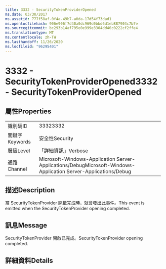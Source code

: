 ```yaml
---
title: 3332 - SecurityTokenProviderOpened
ms.date: 03/30/2017
ms.assetid: 777f58af-0f4a-49b7-a0da-17d54f73dad1
ms.openlocfilehash: 906e906f7d40a0dc969d0bbd6d1eb887904c7b7e
ms.sourcegitcommit: bc293b14af795e0e999e3304dd40c0222cf2ffe4
ms.translationtype: MT
ms.contentlocale: zh-TW
ms.lasthandoff: 11/26/2020
ms.locfileid: "96295401"
---
```

# <a name="3332---securitytokenprovideropened"></a><span data-ttu-id="aeccd-102">3332 - SecurityTokenProviderOpened</span><span class="sxs-lookup"><span data-stu-id="aeccd-102">3332 - SecurityTokenProviderOpened</span></span>

## <a name="properties"></a><span data-ttu-id="aeccd-103">屬性</span><span class="sxs-lookup"><span data-stu-id="aeccd-103">Properties</span></span>  
  
|||  
|-|-|  
|<span data-ttu-id="aeccd-104">識別碼</span><span class="sxs-lookup"><span data-stu-id="aeccd-104">ID</span></span>|<span data-ttu-id="aeccd-105">3332</span><span class="sxs-lookup"><span data-stu-id="aeccd-105">3332</span></span>|  
|<span data-ttu-id="aeccd-106">關鍵字</span><span class="sxs-lookup"><span data-stu-id="aeccd-106">Keywords</span></span>|<span data-ttu-id="aeccd-107">安全性</span><span class="sxs-lookup"><span data-stu-id="aeccd-107">Security</span></span>|  
|<span data-ttu-id="aeccd-108">層級</span><span class="sxs-lookup"><span data-stu-id="aeccd-108">Level</span></span>|<span data-ttu-id="aeccd-109">「詳細資訊」</span><span class="sxs-lookup"><span data-stu-id="aeccd-109">Verbose</span></span>|  
|<span data-ttu-id="aeccd-110">通路</span><span class="sxs-lookup"><span data-stu-id="aeccd-110">Channel</span></span>|<span data-ttu-id="aeccd-111">Microsoft-Windows-Application Server-Applications/Debug</span><span class="sxs-lookup"><span data-stu-id="aeccd-111">Microsoft-Windows-Application Server-Applications/Debug</span></span>|  
  
## <a name="description"></a><span data-ttu-id="aeccd-112">描述</span><span class="sxs-lookup"><span data-stu-id="aeccd-112">Description</span></span>  

 <span data-ttu-id="aeccd-113">當 SecurityTokenProvider 開啟完成時，就會發出此事件。</span><span class="sxs-lookup"><span data-stu-id="aeccd-113">This event is emitted when the SecurityTokenProvider opening completed.</span></span>  
  
## <a name="message"></a><span data-ttu-id="aeccd-114">訊息</span><span class="sxs-lookup"><span data-stu-id="aeccd-114">Message</span></span>  

 <span data-ttu-id="aeccd-115">SecurityTokenProvider 開啟已完成。</span><span class="sxs-lookup"><span data-stu-id="aeccd-115">SecurityTokenProvider opening completed.</span></span>  
  
## <a name="details"></a><span data-ttu-id="aeccd-116">詳細資料</span><span class="sxs-lookup"><span data-stu-id="aeccd-116">Details</span></span>
